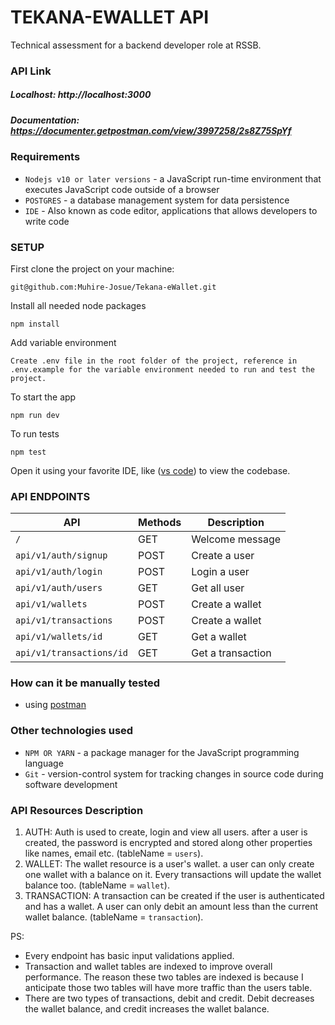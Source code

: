 # TEKANA-EWALLET API

Technical assessment for a backend developer role at RSSB.

### API Link

##### Localhost: http://localhost:3000

##### Documentation: https://documenter.getpostman.com/view/3997258/2s8Z75SpYf

### Requirements

- `Nodejs v10 or later versions` - a JavaScript run-time environment that executes JavaScript code outside of a browser
- `POSTGRES` - a database management system for data persistence
- `IDE` - Also known as code editor, applications that allows developers to write code

### SETUP

First clone the project on your machine:

```
git@github.com:Muhire-Josue/Tekana-eWallet.git
```

Install all needed node packages

```
npm install
```

Add variable environment

```
Create .env file in the root folder of the project, reference in .env.example for the variable environment needed to run and test the project.
```

To start the app

```
npm run dev
```

To run tests

```
npm test
```

Open it using your favorite IDE,
like ([vs code](https://code.visualstudio.com/download)) to view the codebase.

### API ENDPOINTS

| API                      | Methods | Description       |
| ------------------------ | ------- | ----------------- |
| `/`                      | GET     | Welcome message   |
| `api/v1/auth/signup`     | POST    | Create a user     |
| `api/v1/auth/login`      | POST    | Login a user      |
| `api/v1/auth/users`      | GET     | Get all user      |
| `api/v1/wallets`         | POST    | Create a wallet   |
| `api/v1/transactions`    | POST    | Create a wallet   |
| `api/v1/wallets/id`      | GET     | Get a wallet      |
| `api/v1/transactions/id` | GET     | Get a transaction |

### How can it be manually tested

- using [postman](https://www.getpostman.com/downloads/)

### Other technologies used

- `NPM OR YARN` - a package manager for the JavaScript programming language
- `Git` - version-control system for tracking changes in source code during software development

### API Resources Description

1. AUTH: Auth is used to create, login and view all users. after a user is created, the password is encrypted and stored along other
   properties like names, email etc. (tableName = `users`).
2. WALLET: The wallet resource is a user's wallet. a user can only create one wallet with a balance on it. Every transactions will
   update the wallet balance too. (tableName = `wallet`).
3. TRANSACTION: A transaction can be created if the user is authenticated and has a wallet. A user can only debit an amount less than
   the current wallet balance. (tableName = `transaction`).

PS:

- Every endpoint has basic input validations applied.
- Transaction and wallet tables are indexed to improve overall performance. The reason these two tables are indexed
  is because I anticipate those two tables will have more traffic than the users table.
- There are two types of transactions, debit and credit. Debit decreases the wallet balance, and credit increases the wallet balance.
